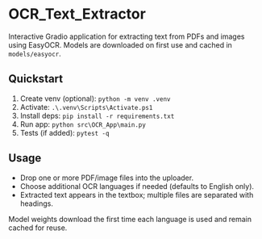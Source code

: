 # OCR_Text_Extractor

Interactive Gradio application for extracting text from PDFs and images using EasyOCR. Models are downloaded on first use and cached in `models/easyocr`.

## Quickstart
1. Create venv (optional): `python -m venv .venv`
2. Activate: `.\.venv\Scripts\Activate.ps1`
3. Install deps: `pip install -r requirements.txt`
4. Run app: `python src\OCR_App\main.py`
5. Tests (if added): `pytest -q`

## Usage
- Drop one or more PDF/image files into the uploader.
- Choose additional OCR languages if needed (defaults to English only).
- Extracted text appears in the textbox; multiple files are separated with headings.

Model weights download the first time each language is used and remain cached for reuse.
